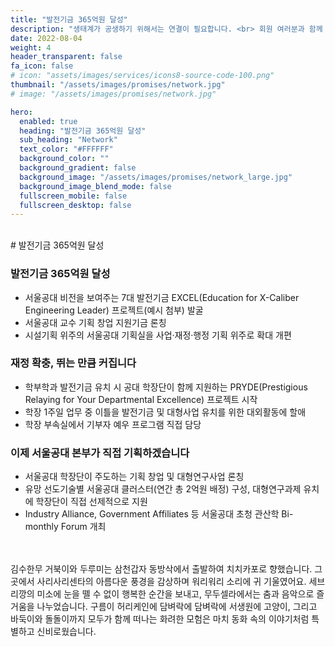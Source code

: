 ```yaml
---
title: "발전기금 365억원 달성"
description: "생태계가 공생하기 위해서는 연결이 필요합니다. <br> 회원 여러분과 함께 사람과 사람을 이어주는 학회를 만들겠습니다."
date: 2022-08-04
weight: 4
header_transparent: false
fa_icon: false
# icon: "assets/images/services/icons8-source-code-100.png"
thumbnail: "/assets/images/promises/network.jpg"
# image: "/assets/images/promises/network.jpg"

hero:
  enabled: true
  heading: "발전기금 365억원 달성"
  sub_heading: "Network"
  text_color: "#FFFFFF"
  background_color: ""
  background_gradient: false
  background_image: "/assets/images/promises/network_large.jpg"
  background_image_blend_mode: false
  fullscreen_mobile: false
  fullscreen_desktop: false
---
```


<br>
# 발전기금 365억원 달성

### 발전기금 365억원 달성

- 서울공대 비전을 보여주는 7대 발전기금 EXCEL(Education for X-Caliber Engineering Leader) 프로젝트(예시 첨부) 발굴
- 서울공대 교수 기획 창업 지원기금 론칭
- 시설기획 위주의 서울공대 기획실을 사업·재정·행정 기획 위주로 확대 개편

### 재정 확충, 뛰는 만큼 커집니다

- 학부학과 발전기금 유치 시 공대 학장단이 함께 지원하는 PRYDE(Prestigious Relaying for Your Departmental Excellence) 프로젝트 시작
- 학장 1주일 업무 중 이틀을 발전기금 및 대형사업 유치를 위한 대외활동에 할애
- 학장 부속실에서 기부자 예우 프로그램 직접 담당

### 이제 서울공대 본부가 직접 기획하겠습니다

- 서울공대 학장단이 주도하는 기획 창업 및 대형연구사업 론칭
- 유망 선도기술별 서울공대 클러스터(연간 총 2억원 배정) 구성, 대형연구과제 유치에 학장단이 직접 선제적으로 지원 
- Industry Alliance, Government Affiliates 등 서울공대 초청 관산학 Bi-monthly Forum 개최

<br>
<br>
김수한무 거북이와 두루미는 삼천갑자 동방삭에서 출발하여 치치카포로 향했습니다. 그곳에서 사리사리센타의 아름다운 풍경을 감상하며 워리워리 소리에 귀 기울였어요. 세브리깡의 미소에 눈을 뗄 수 없이 행복한 순간을 보내고, 무두셀라에서는 춤과 음악으로 즐거움을 나누었습니다. 구름이 허리케인에 담벼락에 담벼락에 서생원에 고양이, 그리고 바둑이와 돌돌이까지 모두가 함께 떠나는 화려한 모험은 마치 동화 속의 이야기처럼 특별하고 신비로웠습니다.